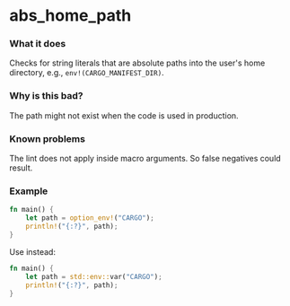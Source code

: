 # abs_home_path

### What it does
Checks for string literals that are absolute paths into the user's home directory, e.g.,
`env!(CARGO_MANIFEST_DIR)`.

### Why is this bad?
The path might not exist when the code is used in production.

### Known problems
The lint does not apply inside macro arguments. So false negatives could result.

### Example
```rust
fn main() {
    let path = option_env!("CARGO");
    println!("{:?}", path);
}
```
Use instead:
```rust
fn main() {
    let path = std::env::var("CARGO");
    println!("{:?}", path);
}
```

